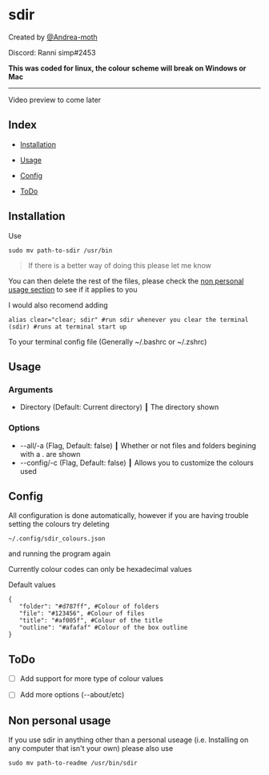 # sdir 

Created by [@Andrea-moth](https://github.com/Andrea-moth)

Discord: Ranni simp#2453

**This was coded for linux, the colour scheme will break on Windows or Mac**

---

Video preview to come later

## Index

- [Installation](https://github.com/Andrea-moth/sdir/edit/main/README.md#installation)

- [Usage](https://github.com/Andrea-moth/sdir/edit/main/README.md#usage)

- [Config](https://github.com/Andrea-moth/sdir/edit/main/README.md#config)

- [ToDo](https://github.com/Andrea-moth/sdir/edit/main/README.md#todo)

## Installation 

Use

```
sudo mv path-to-sdir /usr/bin
```

> If there is a better way of doing this please let me know

You can then delete the rest of the files, please check the [non personal usage section](https://github.com/Andrea-moth/sdir/edit/main/README.md#non-personal-usage) to see if it applies to you

I would also recomend adding 

```
alias clear="clear; sdir" #run sdir whenever you clear the terminal
(sdir) #runs at terminal start up
```

To your terminal config file (Generally ~/.bashrc or ~/.zshrc)

## Usage

### Arguments

* Directory (Default: Current directory) ┃ The directory shown 

### Options

* --all/-a (Flag, Default: false) ┃ Whether or not files and folders begining with a . are shown
* --config/-c (Flag, Default: false) ┃ Allows you to customize the colours used 

## Config 

All configuration is done automatically, however if you are having trouble setting the colours try deleting

```
~/.config/sdir_colours.json 
```

and running the program again

Currently colour codes can only be hexadecimal values 

Default values 
```
{
   "folder": "#d787ff", #Colour of folders
   "file": "#123456", #Colour of files
   "title": "#af005f", #Colour of the title 
   "outline": "#afafaf" #Colour of the box outline
}
```

## ToDo 

- [ ] Add support for more type of colour values

- [ ] Add more options (--about/etc)

## Non personal usage 

If you use sdir in anything other than a personal useage (i.e. Installing on any computer that isn't your own) please also use

```
sudo mv path-to-readme /usr/bin/sdir
```
